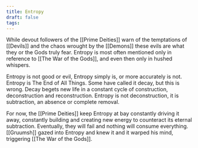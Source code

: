 ```yaml
---
title: Entropy
draft: false
tags:
---
```

While devout followers of the [[Prime Deities]] warn of the temptations of [[Devils]] and the chaos wrought by the [[Demons]] these evils are what they or the Gods truly fear. Entropy is most often mentioned only in reference to [[The War of the Gods]], and even then only in hushed whispers. 

Entropy is not good or evil, Entropy simply is, or more accurately is not. Entropy is The End of All Things. Some have called it decay, but this is wrong. Decay begets new life in a constant cycle of construction, deconstruction and reconstruction. Entropy is not deconstruction, it is subtraction, an absence or complete removal. 

For now, the [[Prime Deities]] keep Entropy at bay constantly driving it away, constantly building and creating new energy to counteract its eternal subtraction. Eventually, they will fail and nothing will consume everything. [[Gruumsh]] gazed into Entropy and knew it and it warped his mind, triggering [[The War of the Gods]]. 
